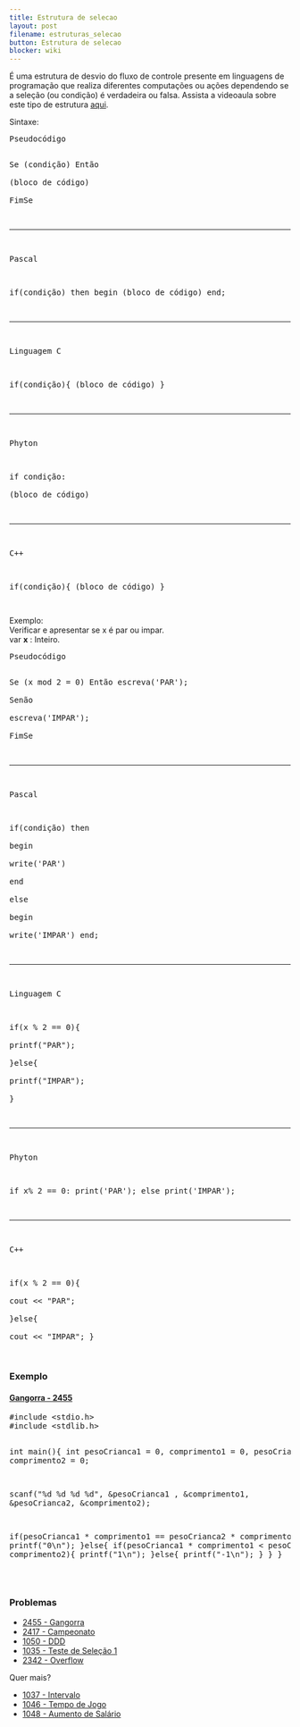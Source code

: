 ```yaml
---
title: Estrutura de selecao
layout: post
filename: estruturas_selecao
button: Estrutura de selecao
blocker: wiki
---
```


<p>É uma estrutura de desvio do fluxo de controle presente em linguagens de programação que realiza diferentes computações ou ações dependendo se a seleção (ou condição) é verdadeira ou falsa. Assista a videoaula sobre este tipo de estrutura <a rel="nofollow" class="external text" href="https://www.youtube.com/watch?v=sVkU_wXwO9s&amp;feature=youtu.be">aqui</a>.
</p><p>Sintaxe:
</p>
<pre>Pseudocódigo            
                        
Se (condição) Então     
   (bloco de código)    
FimSe                   
________________________

Pascal                  

if(condição) then
   begin
      (bloco de código)
   end;
________________________

Linguagem C             

if(condição){
   (bloco de código)
}
________________________

Phyton
     
if condição:   
   (bloco de código)
                        
________________________

C++

if(condição){
   (bloco de código)
}
                  
</pre>
<p>Exemplo:<br />
Verificar e apresentar se x é par ou impar.<br />
var <b>x</b>&#160;: Inteiro.
</p>
<pre>Pseudocódigo           
                       
Se (x mod 2 = 0) Então 
   escreva('PAR');     
Senão                  
   escreva('IMPAR');   
FimSe                  
________________________

Pascal               

if(condição) then    
   begin             
      write('PAR')   
   end               
else                 
   begin             
      write('IMPAR') 
   end;              

________________________

Linguagem C          

if(x&#160;% 2 == 0){      
   printf("PAR");    
}else{               
   printf("IMPAR");  
}
________________________

Phyton

if x% 2 == 0:
   print('PAR');
else
   print('IMPAR');
________________________

C++          

if(x&#160;% 2 == 0){      
  cout &lt;&lt; "PAR";    
}else{               
  cout &lt;&lt; "IMPAR";
}

</pre>
<h3><span class="mw-headline" id="Exemplo">Exemplo</span></h3>
<h4><span class="mw-headline" id="Gangorra_-_2455"><a rel="nofollow" class="external text" href="https://www.urionlinejudge.com.br/judge/pt/problems/view/2455">Gangorra - 2455</a></span></h4>
<pre>#include &lt;stdio.h&gt;
#include &lt;stdlib.h&gt;

int main(){
   int pesoCrianca1 = 0, comprimento1 = 0, pesoCrianca2 = 0, comprimento2 = 0;

   scanf("%d&#160;%d&#160;%d&#160;%d", &amp;pesoCrianca1 , &amp;comprimento1, &amp;pesoCrianca2, &amp;comprimento2);

   if(pesoCrianca1 * comprimento1 == pesoCrianca2 * comprimento2){
      printf("0\n");
   }else{
      if(pesoCrianca1 * comprimento1 &lt; pesoCrianca2 * comprimento2){
         printf("1\n");
      }else{
         printf("-1\n");
      }
   }
}
</pre>
<p><br />
</p>
<h3><span class="mw-headline" id="Problemas">Problemas</span></h3>
<ul><li><a rel="nofollow" class="external text" href="https://www.urionlinejudge.com.br/judge/pt/problems/view/2455">2455 - Gangorra</a></li>
<li><a rel="nofollow" class="external text" href="https://www.urionlinejudge.com.br/judge/pt/problems/view/2417">2417 - Campeonato</a></li>
<li><a rel="nofollow" class="external text" href="https://www.urionlinejudge.com.br/judge/pt/problems/view/1050">1050 - DDD</a></li>
<li><a rel="nofollow" class="external text" href="https://www.urionlinejudge.com.br/judge/pt/problems/view/1035">1035 - Teste de Seleção 1</a></li>
<li><a rel="nofollow" class="external text" href="https://www.urionlinejudge.com.br/judge/pt/problems/view/2342">2342 - Overflow</a></li></ul>
<p>Quer mais?
</p>
<ul><li><a rel="nofollow" class="external text" href="https://www.urionlinejudge.com.br/judge/pt/problems/view/1037">1037 - Intervalo</a></li>
<li><a rel="nofollow" class="external text" href="https://www.urionlinejudge.com.br/judge/pt/problems/view/1046">1046 - Tempo de Jogo</a></li>
<li><a rel="nofollow" class="external text" href="https://www.urionlinejudge.com.br/judge/pt/problems/view/1048">1048 - Aumento de Salário</a></li></ul>
